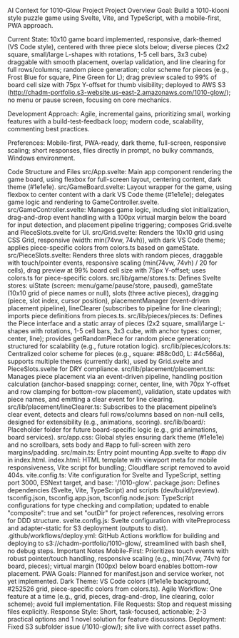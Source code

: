 AI Context for 1010-Glow Project
Project Overview
Goal: Build a 1010-klooni style puzzle game using Svelte, Vite, and TypeScript, with a mobile-first, PWA approach.

Current State: 10x10 game board implemented, responsive, dark-themed (VS Code style), centered with three piece slots below; diverse pieces (2x2 square, small/large L-shapes with rotations, 1-5 cell bars, 3x3 cube) draggable with smooth placement, overlap validation, and line clearing for full rows/columns; random piece generation; color scheme for pieces (e.g., Frost Blue for square, Pine Green for L); drag preview scaled to 99% of board cell size with 75px Y-offset for thumb visibility; deployed to AWS S3 (http://chadm-portfolio.s3-website.us-east-2.amazonaws.com/1010-glow/); no menu or pause screen, focusing on core mechanics.

Development Approach: Agile, incremental gains, prioritizing small, working features with a build-test-feedback loop; modern code, scalability, commenting best practices.

Preferences: Mobile-first, PWA-ready, dark theme, full-screen, responsive scaling; short responses, files directly in prompt, no bulky commands, Windows environment.

Code Structure and Files
src/App.svelte: Main app component rendering the game board, using flexbox for full-screen layout, centering content, dark theme (#1e1e1e).
src/GameBoard.svelte: Layout wrapper for the game, using flexbox to center content with a dark VS Code theme (#1e1e1e); delegates game logic and rendering to GameController.svelte.
src/GameController.svelte: Manages game logic, including slot initialization, drag-and-drop event handling with a 100px virtual margin below the board for input detection, and placement pipeline triggering; composes Grid.svelte and PieceSlots.svelte for UI.
src/Grid.svelte: Renders the 10x10 grid using CSS Grid, responsive (width: min(74vw, 74vh)), with dark VS Code theme; applies piece-specific colors from colors.ts based on gameState.
src/PieceSlots.svelte: Renders three slots with random pieces, draggable with touch/pointer events, responsive scaling (min(74vw, 74vh) / 20 for cells), drag preview at 99% board cell size with 75px Y-offset; uses colors.ts for piece-specific colors.
src/lib/game/stores.ts: Defines Svelte stores: uiState (screen: menu/game/pause/store, paused), gameState (10x10 grid of piece names or null), slots (three active pieces), dragging (piece, slot index, cursor position), placementManager (event-driven placement pipeline), lineClearer (subscribes to pipeline for line clearing); imports piece definitions from pieces.ts.
src/lib/pieces/pieces.ts: Defines the Piece interface and a static array of pieces (2x2 square, small/large L-shapes with rotations, 1-5 cell bars, 3x3 cube, with anchor types: corner, center, line); provides getRandomPiece for random piece generation; structured for scalability (e.g., future rotation logic).
src/lib/pieces/colors.ts: Centralized color scheme for pieces (e.g., square: #88c0d0, L: #4c566a), supports multiple themes (currently dark), used by Grid.svelte and PieceSlots.svelte for DRY compliance.
src/lib/placement/placement.ts: Manages piece placement via an event-driven pipeline, handling position calculation (anchor-based snapping: corner, center, line, with 70px Y-offset and row clamping for bottom-row placement), validation, state updates with piece names, and emitting a clear event for line clearing.
src/lib/placement/lineClearer.ts: Subscribes to the placement pipeline’s clear event, detects and clears full rows/columns based on non-null cells, designed for extensibility (e.g., animations, scoring).
src/lib/board/: Placeholder folder for future board-specific logic (e.g., grid animations, board services).
src/app.css: Global styles ensuring dark theme (#1e1e1e) and no scrollbars, sets body and #app to full-screen with zero margins/padding.
src/main.ts: Entry point mounting App.svelte to #app div in index.html.
index.html: HTML template with viewport meta for mobile responsiveness, Vite script for bundling; Cloudflare script removed to avoid 404s.
vite.config.ts: Vite configuration for Svelte and TypeScript, setting port 3000, ESNext target, and base: '/1010-glow'.
package.json: Defines dependencies (Svelte, Vite, TypeScript) and scripts (dev/build/preview).
tsconfig.json, tsconfig.app.json, tsconfig.node.json: TypeScript configurations for type checking and compilation; updated to enable "composite": true and set "outDir" for project references, resolving errors for DDD structure.
svelte.config.js: Svelte configuration with vitePreprocess and adapter-static for S3 deployment (outputs to dist).
.github/workflows/deploy.yml: GitHub Actions workflow for building and deploying to s3://chadm-portfolio/1010-glow/, streamlined with bash shell, no debug steps.
Important Notes
Mobile-First: Prioritizes touch events with robust pointer/touch handling, responsive scaling (e.g., min(74vw, 74vh) for board, pieces); virtual margin (100px) below board enables bottom-row placement.
PWA Goals: Planned for manifest.json and service worker, not yet implemented.
Dark Theme: VS Code colors (#1e1e1e background, #252526 grid, piece-specific colors from colors.ts).
Agile Workflow: One feature at a time (e.g., grid, pieces, drag-and-drop, line clearing, color scheme); avoid full implementation.
File Requests: Stop and request missing files explicitly.
Response Style: Short, task-focused, actionable; 2-3 practical options and 1 novel solution for feature discussions.
Deployment: Fixed S3 subfolder issue (/1010-glow/); site live with correct asset paths.